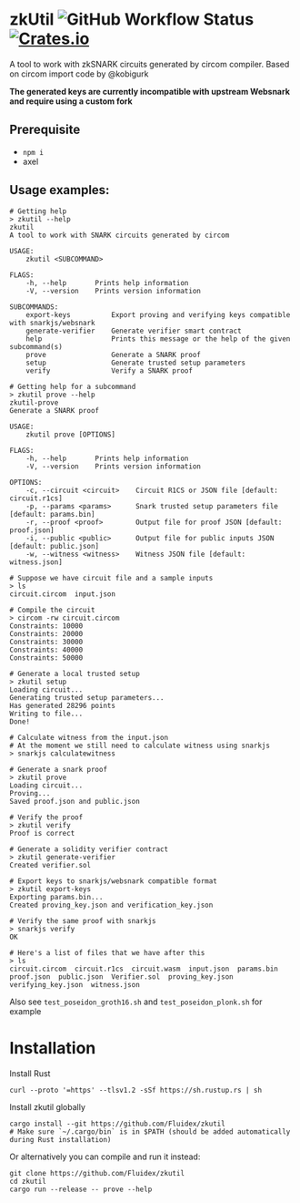# zkUtil ![GitHub Workflow Status](https://img.shields.io/github/workflow/status/poma/zkutil/Rust) [![Crates.io](https://img.shields.io/crates/v/zkutil.svg)](https://crates.io/crates/zkutil)

A tool to work with zkSNARK circuits generated by circom compiler. Based on circom import code by @kobigurk

**The generated keys are currently incompatible with upstream Websnark and require using a custom fork** 

## Prerequisite
+ `npm i`
+ axel

## Usage examples:

```shell script
# Getting help
> zkutil --help
zkutil
A tool to work with SNARK circuits generated by circom

USAGE:
    zkutil <SUBCOMMAND>

FLAGS:
    -h, --help       Prints help information
    -V, --version    Prints version information

SUBCOMMANDS:
    export-keys          Export proving and verifying keys compatible with snarkjs/websnark
    generate-verifier    Generate verifier smart contract
    help                 Prints this message or the help of the given subcommand(s)
    prove                Generate a SNARK proof
    setup                Generate trusted setup parameters
    verify               Verify a SNARK proof

# Getting help for a subcommand
> zkutil prove --help
zkutil-prove
Generate a SNARK proof

USAGE:
    zkutil prove [OPTIONS]

FLAGS:
    -h, --help       Prints help information
    -V, --version    Prints version information

OPTIONS:
    -c, --circuit <circuit>    Circuit R1CS or JSON file [default: circuit.r1cs]
    -p, --params <params>      Snark trusted setup parameters file [default: params.bin]
    -r, --proof <proof>        Output file for proof JSON [default: proof.json]
    -i, --public <public>      Output file for public inputs JSON [default: public.json]
    -w, --witness <witness>    Witness JSON file [default: witness.json]

# Suppose we have circuit file and a sample inputs
> ls
circuit.circom  input.json

# Compile the circuit
> circom -rw circuit.circom
Constraints: 10000
Constraints: 20000
Constraints: 30000
Constraints: 40000
Constraints: 50000

# Generate a local trusted setup
> zkutil setup
Loading circuit...
Generating trusted setup parameters...
Has generated 28296 points
Writing to file...
Done!

# Calculate witness from the input.json
# At the moment we still need to calculate witness using snarkjs
> snarkjs calculatewitness

# Generate a snark proof
> zkutil prove
Loading circuit...
Proving...
Saved proof.json and public.json

# Verify the proof
> zkutil verify
Proof is correct

# Generate a solidity verifier contract
> zkutil generate-verifier
Created verifier.sol

# Export keys to snarkjs/websnark compatible format
> zkutil export-keys
Exporting params.bin...
Created proving_key.json and verification_key.json

# Verify the same proof with snarkjs
> snarkjs verify
OK

# Here's a list of files that we have after this
> ls
circuit.circom  circuit.r1cs  circuit.wasm  input.json  params.bin  proof.json  public.json  Verifier.sol  proving_key.json  verifying_key.json  witness.json
```

Also see `test_poseidon_groth16.sh` and `test_poseidon_plonk.sh` for example

# Installation

Install Rust

```shell script
curl --proto '=https' --tlsv1.2 -sSf https://sh.rustup.rs | sh
```

Install zkutil globally

```shell script
cargo install --git https://github.com/Fluidex/zkutil
# Make sure `~/.cargo/bin` is in $PATH (should be added automatically during Rust installation)
```

Or alternatively you can compile and run it instead:

```shell script
git clone https://github.com/Fluidex/zkutil
cd zkutil
cargo run --release -- prove --help
```
